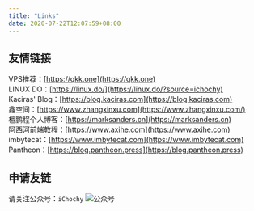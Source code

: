 ```yaml
---
title: "Links"
date: 2020-07-22T12:07:59+08:00
---
```


## 友情链接  
VPS推荐：[https://qkk.one](https://qkk.one)  
LINUX DO：[https://linux.do/](https://linux.do/?source=ichochy)  
Kaciras' Blog：[https://blog.kaciras.com](https://blog.kaciras.com)  
鑫空间：[https://www.zhangxinxu.com](https://www.zhangxinxu.com/)  
檀鹏程个人博客：[https://marksanders.cn](https://marksanders.cn)  
阿西河前端教程：[https://www.axihe.com](https://www.axihe.com)  
imbytecat：[https://www.imbytecat.com](https://www.imbytecat.com)     
Pantheon：[https://blog.pantheon.press](https://blog.pantheon.press)    

## 申请友链
请关注公众号：`iChochy`
![公众号](https://ichochy.com/wx.jpg)
